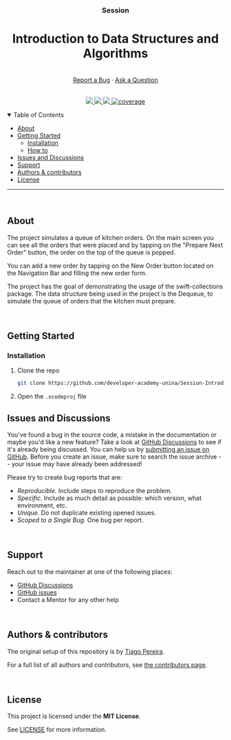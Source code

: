 <div align="center">
  <h3>Session</h3>
  <h1>Introduction to Data Structures and Algorithms</h1>
  <br />
  <a href="https://github.com/developer-academy-unina/Session-Introduction-to-Data-Structures-and-Algorithms/issues/new?assignees=&labels=bug&template=01_BUG_REPORT.md&title=bug%3A+">Report a Bug</a>
  ·
  <a href="https://github.com/developer-academy-unina/Session-Introduction-to-Data-Structures-and-Algorithms/discussions">Ask a Question</a>
  
</div>
  <br />
<p align="center">
  <a href="#" alt="Version">
    <img src="https://img.shields.io/static/v1?label=Version&message=1.0.0&color=brightgreen" />
  </a>
  <a href="#" alt="XCode Version">
    <img src="https://img.shields.io/static/v1?label=XCode%20Version&message=14.2&color=brightgreen&logo=xcode" />
  </a>        
  <a href="#" alt="Swift Version">
    <img src="https://img.shields.io/static/v1?label=Swift%20Version&message=5.0&color=brightgreen&logo=swift" />
  </a>
  <a href="#" alt="Framework used">
    <img src="https://img.shields.io/static/v1?label=Framework%20used&message=SwiftUI%20swift-collections&color=brightgreen&logo=swift"
            alt="coverage">
  </a>          
</p>

<details open="open">
<summary>Table of Contents</summary>

- [About](#about)
- [Getting Started](#getting-started)
  - [Installation](#installation)
  - [How to](how-to)
- [Issues and Discussions](#issues-and-discussions)
- [Support](#support)
- [Authors & contributors](#authors--contributors)
- [License](#license)

</details>

---
<br />

## About

The project simulates a queue of kitchen orders. On the main screen you can see all the orders that were placed and by tapping on the "Prepare Next Order" button, the order on the top of the queue is popped.

You can add a new order by tapping on the New Order button located on the Navigation Bar and filling the new order form.

The project has the goal of demonstrating the usage of the swift-collections package. The data structure being used in the project is the Dequeue, to simulate the queue of orders that the kitchen must prepare.

<br />

## Getting Started

### Installation

1. Clone the repo

   ```sh
   git clone https://github.com/developer-academy-unina/Session-Introduction-to-Data-Structures-and-Algorithms
   ```

2. Open the ```.xcodeproj``` file

## Issues and Discussions

You've found a bug in the source code, a mistake in the documentation or maybe you'd like a new feature? Take a look at [GitHub Discussions](https://github.com/developer-academy-unina/Session-Introduction-to-Data-Structures-and-Algorithms/discussions) to see if it's already being discussed. You can help us by [submitting an issue on GitHub](https://github.com/developer-academy-unina/Session-Introduction-to-Data-Structures-and-Algorithms/issues). Before you create an issue, make sure to search the issue archive -- your issue may have already been addressed!

Please try to create bug reports that are:

- _Reproducible._ Include steps to reproduce the problem.
- _Specific._ Include as much detail as possible: which version, what environment, etc.
- _Unique._ Do not duplicate existing opened issues.
- _Scoped to a Single Bug._ One bug per report.

<br />

## Support

Reach out to the maintainer at one of the following places:

- [GitHub Discussions](https://github.com/developer-academy-unina/Session-Introduction-to-Data-Structures-and-Algorithms/discussions)
- [GitHub issues](https://github.com/developer-academy-unina/Session-Introduction-to-Data-Structures-and-Algorithms/issues/new?assignees=&labels=question&template=04_SUPPORT_QUESTION.md&title=support%3A+)
- Contact a Mentor for any other help

<br />

## Authors & contributors

The original setup of this repository is by [Tiago Pereira](https://github.com/runys).

For a full list of all authors and contributors, see [the contributors page](https://github.com/developer-academy-unina/Session-Introduction-to-Data-Structures-and-Algorithms/contributors).

<br />

## License

This project is licensed under the **MIT License**.

See [LICENSE](LICENSE) for more information.
